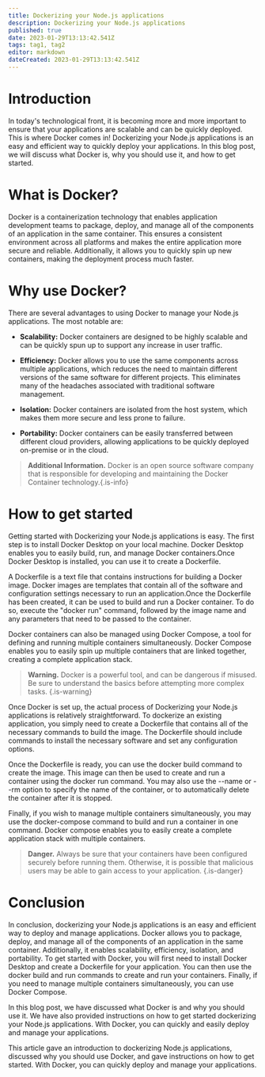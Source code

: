 ```yaml
---
title: Dockerizing your Node.js applications
description: Dockerizing your Node.js applications
published: true
date: 2023-01-29T13:13:42.541Z
tags: tag1, tag2
editor: markdown
dateCreated: 2023-01-29T13:13:42.541Z
---
```





# Introduction 
In today's technological front, it is becoming more and more important to ensure that your applications are scalable and can be quickly deployed. This is where Docker comes in! Dockerizing your Node.js applications is an easy and efficient way to quickly deploy your applications. In this blog post, we will discuss what Docker is, why you should use it, and how to get started. 

# What is Docker? 

Docker is a containerization technology that enables application development teams to package, deploy, and manage all of the components of an application in the same container. This ensures a consistent environment across all platforms and makes the entire application more secure and reliable. Additionally, it allows you to quickly spin up new containers, making the deployment process much faster. 

# Why use Docker? 

There are several advantages to using Docker to manage your Node.js applications. The most notable are: 

* **Scalability:** Docker containers are designed to be highly scalable and can be quickly spun up to support any increase in user traffic. 

* **Efficiency:** Docker allows you to use the same components across multiple applications, which reduces the need to maintain different versions of the same software for different projects. This eliminates many of the headaches associated with traditional software management. 

* **Isolation:** Docker containers are isolated from the host system, which makes them more secure and less prone to failure. 

* **Portability:** Docker containers can be easily transferred between different cloud providers, allowing applications to be quickly deployed on-premise or in the cloud.

> **Additional Information.** Docker is an open source software company that is responsible for developing and maintaining the Docker Container technology.{.is-info} 

# How to get started 

Getting started with Dockerizing your Node.js applications is easy. The first step is to install Docker Desktop on your local machine. Docker Desktop enables you to easily build, run, and manage Docker containers.Once Docker Desktop is installed, you can use it to create a Dockerfile. 

A Dockerfile is a text file that contains instructions for building a Docker image. Docker images are templates that contain all of the software and configuration settings necessary to run an application.Once the Dockerfile has been created, it can be used to build and run a Docker container. To do so, execute the "docker run" command, followed by the image name and any parameters that need to be passed to the container.

Docker containers can also be managed using Docker Compose, a tool for defining and running multiple containers simultaneously. Docker Compose enables you to easily spin up multiple containers that are linked together, creating a complete application stack.

> **Warning.** Docker is a powerful tool, and can be dangerous if misused. Be sure to understand the basics before attempting more complex tasks. {.is-warning}

Once Docker is set up, the actual process of Dockerizing your Node.js applications is relatively straightforward. To dockerize an existing application, you simply need to create a Dockerfile that contains all of the necessary commands to build the image. The Dockerfile should include commands to install the necessary software and set any configuration options. 

Once the Dockerfile is ready, you can use the docker build command to create the image. This image can then be used to create and run a container using the docker run command. You may also use the --name or --rm option to specify the name of the container, or to automatically delete the container after it is stopped.

Finally, if you wish to manage multiple containers simultaneously, you may use the docker-compose command to build and run a container in one command. Docker compose enables you to easily create a complete application stack with multiple containers. 

> **Danger.** Always be sure that your containers have been configured securely before running them. Otherwise, it is possible that malicious users may be able to gain access to your application. {.is-danger}

# Conclusion
In conclusion, dockerizing your Node.js applications is an easy and efficient way to deploy and manage applications. Docker allows you to package, deploy, and manage all of the components of an application in the same container. Additionally, it enables scalability, efficiency, isolation, and portability. To get started with Docker, you will first need to install Docker Desktop and create a Dockerfile for your application. You can then use the docker build and run commands to create and run your containers. Finally, if you need to manage multiple containers simultaneously, you can use Docker Compose. 

In this blog post, we have discussed what Docker is and why you should use it. We have also provided instructions on how to get started dockerizing your Node.js applications. With Docker, you can quickly and easily deploy and manage your applications. 

This article gave an introduction to dockerizing Node.js applications, discussed why you should use Docker, and gave instructions on how to get started. With Docker, you can quickly deploy and manage your applications.